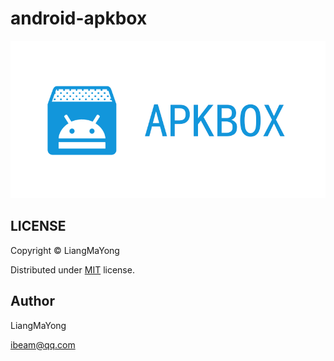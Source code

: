 # android-apkbox

![APKBOX](https://github.com/LiangMaYong/android-apkbox/blob/master/logo.png)

## LICENSE
Copyright © LiangMaYong

Distributed under [MIT](https://github.com/LiangMaYong/android-apkbox/blob/master/LICENSE.txt) license.

## Author
LiangMaYong

ibeam@qq.com
